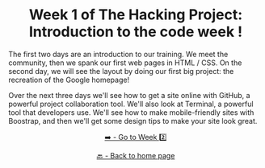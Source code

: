 <h1 align="center">Week 1 of The Hacking Project: Introduction to the code week !</h1>

The first two days are an introduction to our training. We meet the community, then we spank our first web pages in HTML / CSS. On the second day, we will see the layout by doing our first big project: the recreation of the Google homepage!

Over the next three days we'll see how to get a site online with GitHub, a powerful project collaboration tool. We'll also look at Terminal, a powerful tool that developers use. We'll see how to make mobile-friendly sites with Boostrap, and then we'll get some design tips to make your site look great.

<div align="center">
  
  [➡️ - Go to Week 2️⃣](https://github.com/BenjaminCharmes/THP_Introduction/tree/main/Week_2)

</div>

<div align="center">

  [🔙 - Back to home page](https://github.com/BenjaminCharmes/THP_Introduction)

</div>
